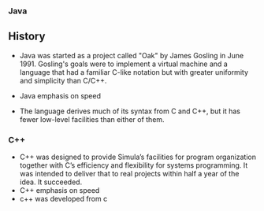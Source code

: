 ### Java
## History
* Java was started as a project called "Oak" by James Gosling in June 1991. Gosling's goals were to implement a virtual machine and a language that had a familiar C-like notation but with greater uniformity and simplicity than C/C++. 

* Java emphasis on speed

* The language derives much of its syntax from C and C++, but it has fewer low-level facilities than either of them.

### C++
* C++ was designed to provide Simula’s facilities for program organization together with C’s efficiency and flexibility for systems programming. It was intended to deliver that to real projects within half a year of the idea. It succeeded.
* C++ emphasis on speed
* c++ was developed from c
